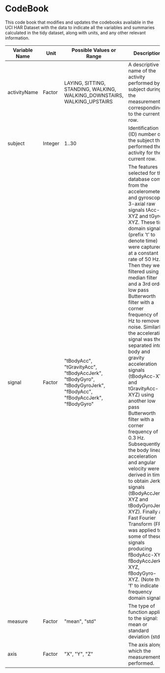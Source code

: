 # CodeBook

This code book that modifies and updates the codebooks available in the UCI HAR Dataset with the data to indicate all the variables and summaries calculated in the tidy dataset, along with units, and any other relevant information.


Variable Name | Unit | Possible Values or Range | Description
--------------|------|--------------------------|------------
activityName | Factor | LAYING, SITTING, STANDING, WALKING, WALKING_DOWNSTAIRS, WALKING_UPSTAIRS | A descriptive name of the activity performed by a subject during the measurement corresponding to the current row.
subject | Integer | 1..30 | Identification (ID) number of the subject that performed the activity for the current row.
signal | Factor | "tBodyAcc", "tGravityAcc", "tBodyAccJerk", "tBodyGyro", "tBodyGyroJerk", "fBodyAcc", "fBodyAccJerk", "fBodyGyro" | The features selected for this database come from the accelerometer and gyroscope 3-axial raw signals tAcc-XYZ and tGyro-XYZ. These time domain signals (prefix 't' to denote time) were captured at a constant rate of 50 Hz. Then they were filtered using a median filter and a 3rd order low pass Butterworth filter with a corner frequency of 20 Hz to remove noise. Similarly, the acceleration signal was then separated into body and gravity acceleration signals (tBodyAcc-XYZ and tGravityAcc-XYZ) using another low pass Butterworth filter with a corner frequency of 0.3 Hz. Subsequently, the body linear acceleration and angular velocity were derived in time to obtain Jerk signals (tBodyAccJerk-XYZ and tBodyGyroJerk-XYZ). Finally a Fast Fourier Transform (FFT) was applied to some of these signals producing fBodyAcc-XYZ, fBodyAccJerk-XYZ, fBodyGyro-XYZ. (Note the 'f' to indicate frequency domain signals).
measure | Factor | "mean", "std" | The type of function applied to the signal: mean or standard deviation (std).
axis | Factor | "X", "Y", "Z" | The axis along which the measurement is performed. 
